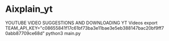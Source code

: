 # Aixplain_yt
YOUTUBE VIDEO SUGGESTIONS AND DOWNLOADING YT Videos
export TEAM_API_KEY="c08655841f17c61bf73ba3e11bae3e5eb388147bac20bf9ff70abb87709ce68d"
python3 main.py